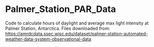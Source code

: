 # Palmer_Station_PAR_Data
Code to calculate hours of daylight and average max light intensity at Palmer Station, Antarctica. Files downloaded from: https://amrdcdata.ssec.wisc.edu/dataset/palmer-station-automated-weather-data-system-observational-data
